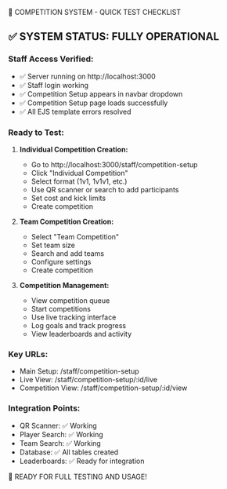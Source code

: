 🎯 COMPETITION SYSTEM - QUICK TEST CHECKLIST

## ✅ SYSTEM STATUS: FULLY OPERATIONAL

### Staff Access Verified:

- ✅ Server running on http://localhost:3000
- ✅ Staff login working
- ✅ Competition Setup appears in navbar dropdown
- ✅ Competition Setup page loads successfully
- ✅ All EJS template errors resolved

### Ready to Test:

1. **Individual Competition Creation:**

   - Go to http://localhost:3000/staff/competition-setup
   - Click "Individual Competition"
   - Select format (1v1, 1v1v1, etc.)
   - Use QR scanner or search to add participants
   - Set cost and kick limits
   - Create competition

2. **Team Competition Creation:**

   - Select "Team Competition"
   - Set team size
   - Search and add teams
   - Configure settings
   - Create competition

3. **Competition Management:**
   - View competition queue
   - Start competitions
   - Use live tracking interface
   - Log goals and track progress
   - View leaderboards and activity

### Key URLs:

- Main Setup: /staff/competition-setup
- Live View: /staff/competition-setup/:id/live
- Competition View: /staff/competition-setup/:id/view

### Integration Points:

- QR Scanner: ✅ Working
- Player Search: ✅ Working
- Team Search: ✅ Working
- Database: ✅ All tables created
- Leaderboards: ✅ Ready for integration

🚀 READY FOR FULL TESTING AND USAGE!
